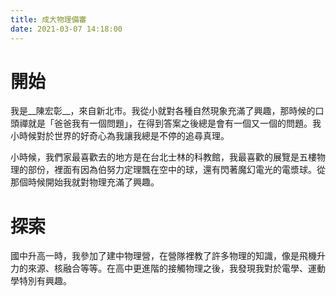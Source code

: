 ```yaml
---
title: 成大物理備審  
date: 2021-03-07 14:18:00  
---
```


# 開始
我是__陳宏彰__，來自新北市。我從小就對各種自然現象充滿了興趣，那時候的口頭禪就是「爸爸我有一個問題」，在得到答案之後總是會有一個又一個的問題。我小時候對於世界的好奇心為我讓我總是不停的追尋真理。

小時候，我們家最喜歡去的地方是在台北士林的科教館，我最喜歡的展覽是五樓物理的部份，裡面有因為伯努力定理飄在空中的球，還有閃著魔幻電光的電漿球。從那個時候開始我就對物理充滿了興趣。

# 探索
國中升高一時，我參加了建中物理營，在營隊裡教了許多物理的知識，像是飛機升力的來源、核融合等等。在高中更進階的接觸物理之後，我發現我對於電學、運動學特別有興趣。


